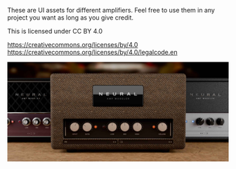 These are UI assets for different amplifiers. Feel free to use them in any project you want as long as you give credit.

This is licensed under CC BY 4.0

https://creativecommons.org/licenses/by/4.0
https://creativecommons.org/licenses/by/4.0/legalcode.en

![Yakolol Display](/src/assets/yakololDisplay.jpg)
